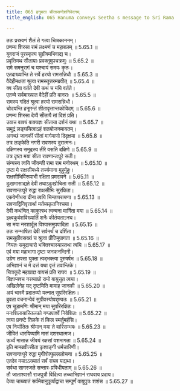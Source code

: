 ```yaml
---
title: 065 हनुमता सीतासन्देशनिवेदनम्
title_english: 065 Hanuma conveys Seetha s message to Sri Rama

---
```

<div class="audioEmbed"  caption="श्रीराम-हरिसीताराममूर्ति-घनपाठिभ्यां वचनम्" src="https://archive.org/download/Ramayana-recitation-Sriram-harisItArAmamUrti-Ghanapaati-v2/Kanda_5/Kanda_5_SK-065-Hanuma_conveys_Seetha_s_message_to_.mp3"></div>

  
ततः प्रस्रवणं शैलं ते गत्वा चित्रकाननम्।  
प्रणम्य शिरसा रामं लक्ष्मणं च महाबलम् ॥ 5.65.1 ॥   
युवराजं पुरस्कृत्य सुग्रीवमभिवाद्य च।  
प्रवृत्तिमथ सीतायाः प्रवक्तुमुपचक्रमुः ॥ 5.65.2 ॥   
रामे समनुरागं च यश्चायं समयः कृतः।  
एतदाख्यान्ति ते सर्वे हरयो रामसन्निधौ ॥ 5.65.3 ॥   
वैदेहीमक्षतां श्रुत्वा रामस्तूत्तरमब्रवीत् ॥ 5.65.4 ॥   
क्व सीता वर्तते देवी कथं च मयि वर्तते।  
एतन्मे सर्वमाख्यात वैदेहीं प्रति वानराः ॥ 5.65.5 ॥   
रामस्य गदितं श्रुत्वा हरयो रामसन्निधौ।  
चोदयन्ति हनूमन्तं सीतावृत्तान्तकोविदम् ॥ 5.65.6 ॥   
प्रणम्य शिरसा देव्यै सीतायै तां दिशं प्रति।  
उवाच वाक्यं वाक्यज्ञः सीताया दर्शनं यथा ॥ 5.65.7 ॥   
समुद्रं लङ्घयित्वाऽहं शतयोजनमायतम्।  
अगच्छं जानकीं सीतां मार्गमाणो दिदृक्षया ॥ 5.65.8 ॥   
तत्र लङ्केति नगरी रावणस्य दुरात्मनः।  
दक्षिणस्य समुद्रस्य तीरे वसति दक्षिणे ॥ 5.65.9 ॥   
तत्र दृष्टा मया सीता रावणान्तःपुरे सती।  
संन्यस्य त्वयि जीवन्ती रामा राम मनोरथम् ॥ 5.65.10 ॥   
दृष्टा मे राक्षसीमध्ये तर्ज्यमाना मुहुर्मुहुः।  
राक्षसीभिर्विरूपाभी रक्षिता प्रमदावने ॥ 5.65.11 ॥   
दुःखमासाद्यते देवी तथाऽदुःखोचिता सती ॥ 5.65.12 ॥   
रावणान्तःपुरे रुद्धा राक्षसीभिः सुरक्षिता।  
एकवेणीधरा दीना त्वयि चिन्तापरायणा ॥ 5.65.13 ॥   
रावणाद्विनिवृत्तार्था मर्तव्यकृतनिश्चया।  
देवी कथंचित् काकुत्स्थ त्वन्मना मार्गिता मया ॥ 5.65.14 ॥   
इक्ष्वकुवंशविख्यातिं शनैः कीर्तयताऽनघ।  
सा मया नरशार्दूल विश्वासमुपपादिता ॥ 5.65.15 ॥   
ततः सम्भाषिता देवी सर्वमर्थं च दर्शिता।  
रामसुग्रीवसख्यं च श्रुत्वा प्रीतिमुपागता ॥ 5.65.16 ॥   
नियतः समुदाचारो भक्तिश्चास्यास्तथा त्वयि ॥ 5.65.17 ॥   
एवं मया महाभागा दृष्टा जनकनन्दिनी।  
उग्रेण तपसा युक्ता त्वद्भक्त्या पुरुषर्षभ ॥ 5.65.18 ॥   
अभिज्ञानं च मे दत्तं यथा वृत्तं तवान्तिके।  
चित्रकूटे महाप्राज्ञ वायसं प्रति राघव ॥ 5.65.19 ॥   
विज्ञाप्यश्च नरव्याघ्रो रामो वायुसुत त्वया।  
अखिलेनेह यद् दृष्टमिति मामाह जानकी ॥ 5.65.20 ॥   
अयं चास्मै प्रदातव्यो यत्नात् सुपरिरक्षितः।  
ब्रुवता वचनान्येवं सुग्रीवस्योपशृण्वतः ॥ 5.65.21 ॥   
एष चूडामणिः श्रीमान् मया सुपरिरक्षितः।  
मनःशिलायास्तिलको गण्डपार्श्वे निवेशितः ॥ 5.65.22 ॥   
त्वया प्रनष्टे तिलके तं किल स्मर्तुमर्हसि।  
एष निर्यातितः श्रीमान् मया ते वारिसम्भवः ॥ 5.65.23 ॥   
जीवितं धारयिष्यामि मासं दशरथात्मज।  
ऊर्ध्वं मासान्न जीवयं रक्षसां वशमागता ॥ 5.65.24 ॥   
इति मामब्रवीत्सीता कृशाङ्गी धर्मचारिणी।  
रावणान्तःपुरे रुद्धा मृगीवोत्फुल्ललोचना ॥ 5.65.25 ॥   
एतदेव मयाऽऽख्यातं सर्वं राघव यद्यथा।  
सर्वथा सागरजले सन्तारः प्रविधीयताम् ॥ 5.65.26 ॥   
तौ जाताश्वासौ राजपुत्रौ विदित्वा तच्चाभिज्ञानं राघवाय प्रदाय।  
देव्या चाख्यातं सर्वमेवानुपूर्व्याद्वाचा सम्पूर्णं वायुपुत्रः शशंस ॥ 5.65.27 ॥   